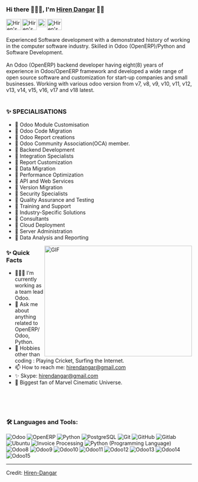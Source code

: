 ### Hi there 🙋🏻‍♂️, I'm [Hiren Dangar](https://github.com/HirenDangar) 👨‍💻

<a href="https://www.linkedin.com/in/hirendangar/" target="_blank">
  <img align="left" src="https://raw.githubusercontent.com/rahuldkjain/github-profile-readme-generator/master/src/images/icons/Social/linked-in-alt.svg" alt="Hiren's Linkedin" height="30" width="40" />
</a>

<a href="https://twitter.com/hirendangar13" target="_blank">
  <img align="left" src="https://raw.githubusercontent.com/rahuldkjain/github-profile-readme-generator/master/src/images/icons/Social/twitter.svg" alt="Hiren's Twitter" height="30" width="40" />
</a>

<a href="mailto:hirendangar@gmail.com" target="_blank">
  <img align="left" alt="Hiren's Email" width="22px" src="https://cdn.jsdelivr.net/npm/simple-icons@v3/icons/gmail.svg" />
</a>

<a href="https://join.skype.com/invite/fSvHdKwwejgq" target="_blank">
  <img align="left" src="https://raw.githubusercontent.com/rahuldkjain/github-profile-readme-generator/master/src/images/icons/Social/skype.svg" alt="Hiren's Skype" height="30" width="40" />
</a>


<br />

<br/>
<p>
Experienced Software development with a demonstrated history of working in the computer software industry. Skilled in Odoo (OpenERP)/Python and Software Development.
<br/>
<br/>
An Odoo (OpenERP) backend developer having eight(8) years of experience in Odoo/OpenERP framework and developed a wide range of open source software and customization for start-up companies and small businesses. Working with various odoo version from v7, v8, v9, v10, v11, v12, v13, v14, v15, v16, v17 and v18 latest.
<br/><br/>
  
### ✨ **SPECIALISATIONS**
- 💚 Odoo Module Customisation 
- 💚 Odoo Code Migration
- 💚 Odoo Report creations
- 💚 Odoo Community Association(OCA) member.
- 💚 Backend Development
- 💚 Integration Specialists
- 💚 Report Customization
- 💚 Data Migration
- 💚 Performance Optimization
- 💚 API and Web Services
- 💚 Version Migration
- 💚 Security Specialists
- 💚 Quality Assurance and Testing
- 💚 Training and Support
- 💚 Industry-Specific Solutions
- 💚 Consultants
- 💚 Cloud Deployment
- 💚 Server Administration
- 💚 Data Analysis and Reporting
</p>


  <img align="right" alt="GIF" src="https://i.ibb.co/LpgdFKH/tumblr-7ad60f869aa246feb25c825e3ff79cd6-b69f9301-540.webp" width="400" height="300"/>
  
### ✨ Quick Facts

- 👨🏽‍💻 I’m currently working as a team lead Odoo.
- 💬 Ask me about anything related to OpenERP/Odoo, Python.
- 🎿 Hobbies other than coding : Playing Cricket, Surfing the Internet.
- 📫 How to reach me: hirendangar@gmail.com
- ✨ Skype: hirendangar@gmail.com
- 🎋 Biggest fan of Marvel Cinematic Universe.

<br/>
<br/>
<br/>

### 🛠️ Languages and Tools:

![Odoo](https://img.shields.io/badge/Odoo-Odoo%3A%20Open%20Source%20ERP%20and%20CRM-pink)
![OpenERP](https://img.shields.io/badge/-OpenERP-pink&logo=odoo)
![Python](https://img.shields.io/badge/-Python-black)
![PostgreSQL](https://img.shields.io/badge/-%20PostgreSQL-blue)
![Git](https://img.shields.io/badge/-Git-black?style=flat-square&logo=git)
![GitHub](https://img.shields.io/badge/-GitHub-black?style=flat-square&logo=github)
![Gitlab](https://img.shields.io/badge/-Gitlab-black?style=flat-square&logo=gitlab)
![Ubuntu](https://img.shields.io/badge/-Ubuntu-black?style=flat-square&logo=ubuntu)
![Invoice Processing](https://img.shields.io/badge/-%20Invoice%20Processing-orange)
![Python (Programming Language)](https://img.shields.io/badge/-Python%20(Programming%20Language)-yellowgreen)
![Odoo8](https://img.shields.io/badge/-Odoo8-pink)
![Odoo9](https://img.shields.io/badge/-Odoo9-pink)
![Odoo10](https://img.shields.io/badge/-Odoo10-pink)
![Odoo11](https://img.shields.io/badge/-Odoo11-pink)
![Odoo12](https://img.shields.io/badge/-Odoo12-pink)
![Odoo13](https://img.shields.io/badge/-Odoo13-pink)
![Odoo14](https://img.shields.io/badge/-Odoo14-pink)
![Odoo15](https://img.shields.io/badge/-Odoo15-pink)

----
Credit: [Hiren-Dangar](https://github.com/HirenDangar)
